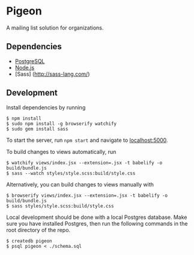 # Pigeon

A mailing list solution for organizations.

## Dependencies

- [PostgreSQL](http://www.postgresql.org/)
- [Node.js](http://nodejs.org/)
- [Sass] (http://sass-lang.com/)

## Development

Install dependencies by running

    $ npm install
    $ sudo npm install -g browserify watchify
    $ sudo gem install sass

To start the server, run `npm start` and navigate to [localhost:5000](http://localhost:5000).

To build changes to views automatically, run

    $ watchify views/index.jsx --extension=.jsx -t babelify -o build/bundle.js
    $ sass --watch styles/style.scss:build/style.css

Alternatively, you can build changes to views manually with

    $ browserify views/index.jsx --extension=.jsx -t babelify -o build/bundle.js
    $ sass styles/style.scss:build/style.css

Local development should be done with a local Postgres database. Make sure you have installed Postgres, then run the following commands in the root directory of the repo.

    $ createdb pigeon
    $ psql pigeon < ./schema.sql
